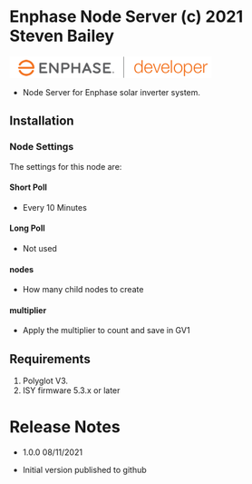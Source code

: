 
# Enphase Node Server (c) 2021 Steven Bailey

![Enphase](<https://github.com/sjpbailey/udi-enphase-poly-master-v3/blob/master/images-archive/enlighten_dev_logo-8c066a4e2ed24faf.png>)

* Node Server for Enphase solar inverter system.

## Installation

### Node Settings

The settings for this node are:

#### Short Poll

* Every 10 Minutes

#### Long Poll

* Not used

#### nodes

* How many child nodes to create

#### multiplier

* Apply the multiplier to count and save in GV1

## Requirements

1. Polyglot V3.
2. ISY firmware 5.3.x or later

# Release Notes

* 1.0.0 08/11/2021

* Initial version published to github
